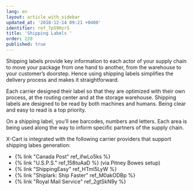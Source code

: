 ```yaml
---
lang: en
layout: article_with_sidebar
updated_at: '2018-12-14 09:21 +0400'
identifier: ref_7p59HzrS
title: 'Shipping Labels '
order: 220
published: true
---
```

Shipping labels provide key information to each actor of your supply chain to move your package from one hand to another, from the warehouse to your customer’s doorstep. Hence using shipping labels simplifies the delivery process and makes it straightforward. 

Each carrier designed their label so that they are optimized with their own process, at the routing center and at the storage warehouse. Shipping labels are designed to be read by both machines and humans. Being clear and easy to read is a top priority.

On a shipping label, you’ll see barcodes, numbers and letters. Each area is being used along the way to inform specific partners of the supply chain.

X-Cart is integrated with the following carrier providers that support shipping labes generation:

* {% link "Canada Post" ref_ifwLo5ks %}
* {% link "U.S.P.S." ref_158tuAaD %} (via Pitney Bowes setup)
* {% link "ShippingEasy" ref_HTml5LyW %}
* {% link "Shiplark: Ship Faster" ref_M0akODBp %}
* {% link "Royal Mail Service" ref_2gtSkN9y %}

